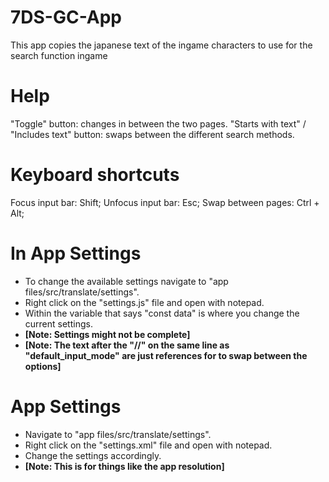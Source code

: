 # 7DS-GC-App
This app copies the japanese text of the ingame characters to use for the search function ingame

# Help
"Toggle" button: changes in between the two pages.
"Starts with text" / "Includes text" button: swaps between the different search methods.

# Keyboard shortcuts
Focus input bar: Shift;
Unfocus input bar: Esc;
Swap between pages: Ctrl + Alt;

# In App Settings
* To change the available settings navigate to "app files/src/translate/settings".
* Right click on the "settings.js" file and open with notepad.
* Within the variable that says "const data" is where you change the current settings.
* __[Note: Settings might not be complete]__
* __[Note: The text after the "//" on the same line as "default_input_mode" are just references for to swap between the options]__

# App Settings
* Navigate to "app files/src/translate/settings".
* Right click on the "settings.xml" file and open with notepad.
* Change the settings accordingly.
* __[Note: This is for things like the app resolution]__
